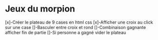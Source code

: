 # Jeux du morpion

[x]-Créer le plateau de 9 cases en html css
[x]-Afficher une croix au click sur une case
[]-Basculer entre croix et rond
[]-Combinaison gagnante afficher fin de partie
[]-Si personne a gagné vider le plateau